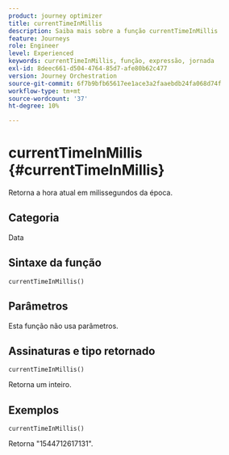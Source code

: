 ```yaml
---
product: journey optimizer
title: currentTimeInMillis
description: Saiba mais sobre a função currentTimeInMillis
feature: Journeys
role: Engineer
level: Experienced
keywords: currentTimeInMillis, função, expressão, jornada
exl-id: 8deec661-d504-4764-85d7-afe80b62c477
version: Journey Orchestration
source-git-commit: 6f7b9bfb65617ee1ace3a2faaebdb24fa068d74f
workflow-type: tm+mt
source-wordcount: '37'
ht-degree: 10%

---
```


# currentTimeInMillis {#currentTimeInMillis}

Retorna a hora atual em milissegundos da época.

## Categoria

Data

## Sintaxe da função

`currentTimeInMillis()`

## Parâmetros

Esta função não usa parâmetros.

## Assinaturas e tipo retornado

`currentTimeInMillis()`

Retorna um inteiro.

## Exemplos

`currentTimeInMillis()`

Retorna &quot;1544712617131&quot;.
